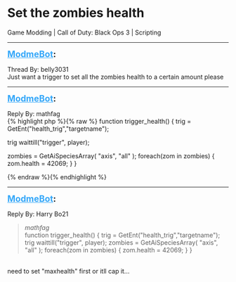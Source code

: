 # Set the zombies health
Game Modding | Call of Duty: Black Ops 3 | Scripting

---
<strong style="font-size: 1.4em;"><span style="text-decoration: underline;text-decoration-color: #34a7f9;"><span style="color:#34a7f9;">ModmeBot</span></span>:</strong>

<p>Thread By: belly3031<br />Just want a trigger to set all the zombies health to a certain amount please</p>

---
<strong style="font-size: 1.4em;"><span style="text-decoration: underline;text-decoration-color: #34a7f9;"><span style="color:#34a7f9;">ModmeBot</span></span>:</strong>

<p>Reply By: mathfag<br />{% highlight php %}{% raw %}
function trigger_health()
{
trig = GetEnt("health_trig","targetname");

trig waittill("trigger", player);

zombies = GetAiSpeciesArray( "axis", "all" );
foreach(zom in zombies)
	{
	zom.health = 42069;	
	}
}

{% endraw %}{% endhighlight %}
</p>

---
<strong style="font-size: 1.4em;"><span style="text-decoration: underline;text-decoration-color: #34a7f9;"><span style="color:#34a7f9;">ModmeBot</span></span>:</strong>

<p>Reply By: Harry Bo21<br /><blockquote><em>mathfag</em><br />function trigger_health() { trig = GetEnt(&quot;health_trig&quot;,&quot;targetname&quot;); trig waittill(&quot;trigger&quot;, player); zombies = GetAiSpeciesArray( &quot;axis&quot;, &quot;all&quot; ); foreach(zom in zombies) { zom.health = 42069; } }</blockquote><br /> need to set &quot;maxhealth&quot; first or itll cap it...</p>
